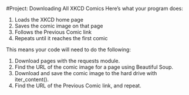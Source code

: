 #Project: Downloading All XKCD Comics
Here’s what your program does:

1. Loads the XKCD home page
2. Saves the comic image on that page
3. Follows the Previous Comic link
4. Repeats until it reaches the first comic

This means your code will need to do the following:

1. Download pages with the requests module.
2. Find the URL of the comic image for a page using Beautiful Soup.
3. Download and save the comic image to the hard drive with iter_content().
4. Find the URL of the Previous Comic link, and repeat.
